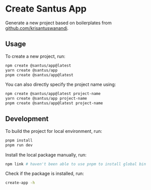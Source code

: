# Create Santus App

Generate a new project based on boilerplates from [github.com/krisantuswanandi](http://github.com/krisantuswanandi).

## Usage

To create a new project, run:

```sh
npm create @santus/app@latest
yarn create @santus/app
pnpm create @santus/app@latest
```

You can also directly specify the project name using:

```sh
npm create @santus/app@latest project-name
yarn create @santus/app project-name
pnpm create @santus/app@latest project-name
```

## Development

To build the project for local environment, run:

```sh
pnpm install
pnpm run dev
```

Install the local package manually, run:

```sh
npm link # haven't been able to use pnpm to install global bin
```

Check if the package is installed, run:

```sh
create-app -h
```

